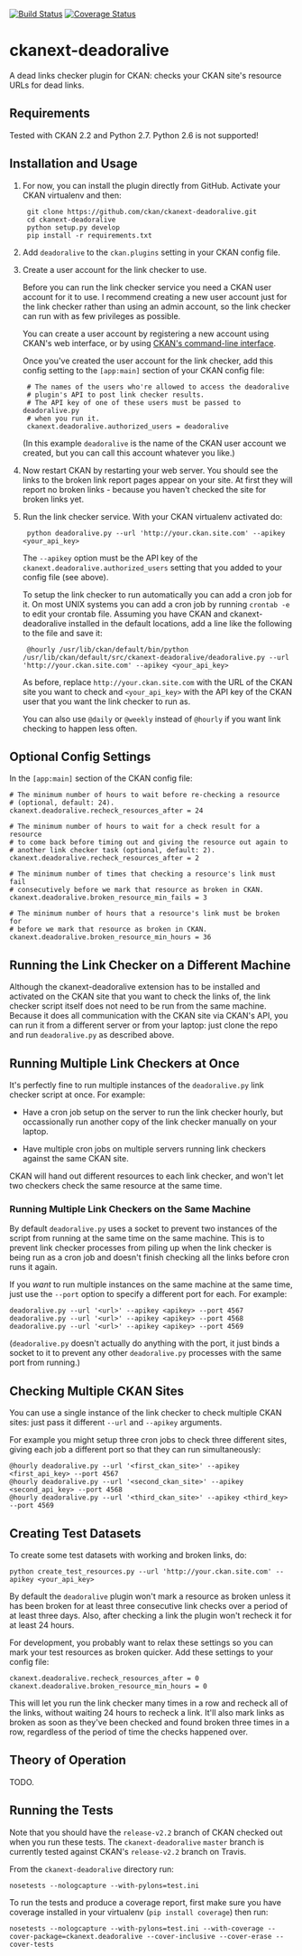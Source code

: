 [![Build Status](https://travis-ci.org/ckan/ckanext-deadoralive.png)](https://travis-ci.org/ckan/ckanext-deadoralive) [![Coverage Status](https://img.shields.io/coveralls/ckan/ckanext-deadoralive.svg)](https://coveralls.io/r/ckan/ckanext-deadoralive?branch=master)

ckanext-deadoralive
===================

A dead links checker plugin for CKAN: checks your CKAN site's resource URLs
for dead links.


Requirements
------------

Tested with CKAN 2.2 and Python 2.7. Python 2.6 is not supported!


Installation and Usage
----------------------

1. For now, you can install the plugin directly from GitHub.
   Activate your CKAN virtualenv and then:

        git clone https://github.com/ckan/ckanext-deadoralive.git
        cd ckanext-deadoralive
        python setup.py develop
        pip install -r requirements.txt

2. Add `deadoralive` to the `ckan.plugins` setting in your CKAN config file.

3. Create a user account for the link checker to use.

   Before you can run the link checker service you need a CKAN user account
   for it to use. I recommend creating a new user account
   just for the link checker rather than using an admin account, so the link
   checker can run with as few privileges as possible.

   You can create a user account by registering a new account using CKAN's web
   interface, or by using [CKAN's command-line interface](http://docs.ckan.org/en/latest/maintaining/paster.html#user-create-and-manage-users).

   Once you've created the user account for the link checker, add this config
   setting to the `[app:main]` section of your CKAN config file:

        # The names of the users who're allowed to access the deadoralive
        # plugin's API to post link checker results.
        # The API key of one of these users must be passed to deadoralive.py
        # when you run it.
        ckanext.deadoralive.authorized_users = deadoralive

   (In this example `deadoralive` is the name of the CKAN user account we
   created, but you can call this account whatever you like.)

4. Now restart CKAN by restarting your web server. You should see the links to
   the broken link report pages appear on your site. At first they will report
   no broken links - because you haven't checked the site for broken links yet.

5. Run the link checker service. With your CKAN virtualenv activated do:

        python deadoralive.py --url 'http://your.ckan.site.com' --apikey <your_api_key>

   The `--apikey` option must be the API key of the
   `ckanext.deadoralive.authorized_users` setting that you added to your config
   file (see above).

   To setup the link checker to run automatically you can add a cron job for
   it. On most UNIX systems you can add a cron job by running ``crontab -e`` to
   edit your crontab file. Assuming you have CKAN and ckanext-deadoralive
   installed in the default locations, add a line like the following to the
   file and save it:

        @hourly /usr/lib/ckan/default/bin/python /usr/lib/ckan/default/src/ckanext-deadoralive/deadoralive.py --url 'http://your.ckan.site.com' --apikey <your_api_key>

   As before, replace `http://your.ckan.site.com` with the URL of the CKAN
   site you want to check and `<your_api_key>` with the API key of the CKAN
   user that you want the link checker to run as.

   You can also use `@daily` or `@weekly` instead of `@hourly` if you
   want link checking to happen less often.


Optional Config Settings
------------------------

In the `[app:main]` section of the CKAN config file:

    # The minimum number of hours to wait before re-checking a resource
    # (optional, default: 24).
    ckanext.deadoralive.recheck_resources_after = 24

    # The minimum number of hours to wait for a check result for a resource
    # to come back before timing out and giving the resource out again to
    # another link checker task (optional, default: 2).
    ckanext.deadoralive.recheck_resources_after = 2

    # The minimum number of times that checking a resource's link must fail
    # consecutively before we mark that resource as broken in CKAN.
    ckanext.deadoralive.broken_resource_min_fails = 3

    # The minimum number of hours that a resource's link must be broken for
    # before we mark that resource as broken in CKAN.
    ckanext.deadoralive.broken_resource_min_hours = 36


Running the Link Checker on a Different Machine
-----------------------------------------------

Although the ckanext-deadoralive extension has to be installed and activated on
the CKAN site that you want to check the links of, the link checker script
itself does not need to be run from the same machine. Because it does all
communication with the CKAN site via CKAN's API, you can run it from a
different server or from your laptop: just clone the repo and run
`deadoralive.py` as described above.


Running Multiple Link Checkers at Once
--------------------------------------

It's perfectly fine to run multiple instances of the `deadoralive.py` link
checker script at once. For example:

* Have a cron job setup on the server to run the link checker hourly, but
  occassionally run another copy of the link checker manually on your laptop.

* Have multiple cron jobs on multiple servers running link checkers against
  the same CKAN site.

CKAN will hand out different resources to each link checker, and won't let two
checkers check the same resource at the same time.


### Running Multiple Link Checkers on the Same Machine

By default `deadoralive.py` uses a socket to prevent two instances of the
script from running at the same time on the same machine. This is to prevent
link checker processes from piling up when the link checker is being run as a
cron job and doesn't finish checking all the links before cron runs it again.

If you _want_ to run multiple instances on the same machine at the same time,
just use the `--port` option to specify a different port for each.
For example:

    deadoralive.py --url '<url>' --apikey <apikey> --port 4567
    deadoralive.py --url '<url>' --apikey <apikey> --port 4568
    deadoralive.py --url '<url>' --apikey <apikey> --port 4569

(`deadoralive.py` doesn't actually do anything with the port, it just binds a
socket to it to prevent any other `deadoralive.py` processes with the same port
from running.)


Checking Multiple CKAN Sites
----------------------------

You can use a single instance of the link checker to check multiple CKAN sites:
just pass it different `--url` and `--apikey` arguments.

For example you might setup three cron jobs to check three different sites,
giving each job a different port so that they can run simultaneously:

    @hourly deadoralive.py --url '<first_ckan_site>' --apikey <first_api_key> --port 4567
    @hourly deadoralive.py --url '<second_ckan_site>' --apikey <second_api_key> --port 4568
    @hourly deadoralive.py --url '<third_ckan_site>' --apikey <third_key> --port 4569


Creating Test Datasets
----------------------

To create some test datasets with working and broken links, do:

    python create_test_resources.py --url 'http://your.ckan.site.com' --apikey <your_api_key>

By default the `deadoralive` plugin won't mark a resource as broken unless it
has been broken for at least three consecutive link checks over a period of at
least three days. Also, after checking a link the plugin won't recheck it for
at least 24 hours.

For development, you probably want to relax these settings so you can mark your
test resources as broken quicker. Add these settings to your config file:

    ckanext.deadoralive.recheck_resources_after = 0
    ckanext.deadoralive.broken_resource_min_hours = 0

This will let you run the link checker many times in a row and recheck all of
the links, without waiting 24 hours to recheck a link. It'll also mark links as
broken as soon as they've been checked and found broken three times in a row,
regardless of the period of time the checks happened over.


Theory of Operation
-------------------

TODO.


Running the Tests
-----------------

Note that you should have the `release-v2.2` branch of CKAN checked out when
you run these tests. The `ckanext-deadoralive` `master` branch is currently
tested against CKAN's `release-v2.2` branch on Travis.

From the `ckanext-deadoralive` directory run:

    nosetests --nologcapture --with-pylons=test.ini

To run the tests and produce a coverage report, first make sure you have
coverage installed in your virtualenv (`pip install coverage`) then run:

    nosetests --nologcapture --with-pylons=test.ini --with-coverage --cover-package=ckanext.deadoralive --cover-inclusive --cover-erase --cover-tests

